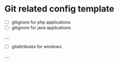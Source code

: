 # Git related config template

- [ ] gitignore for php applications
- [ ] gitignore for java applications

....


- [ ] gitattributes for windows 

....